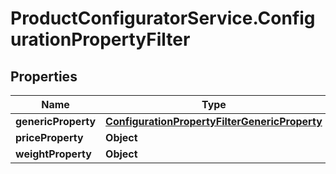 # ProductConfiguratorService.ConfigurationPropertyFilter

## Properties

Name | Type | Description | Notes
------------ | ------------- | ------------- | -------------
**genericProperty** | [**ConfigurationPropertyFilterGenericProperty**](ConfigurationPropertyFilterGenericProperty.md) |  | [optional] 
**priceProperty** | **Object** |  | [optional] 
**weightProperty** | **Object** |  | [optional] 


